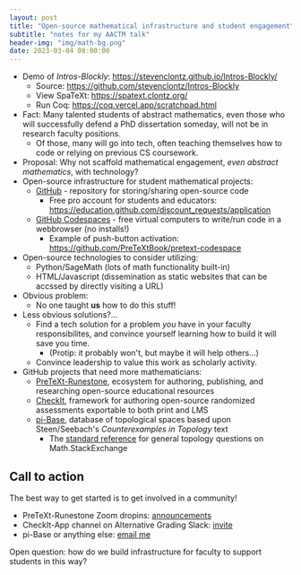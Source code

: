 ```yaml
---
layout: post
title: "Open-source mathematical infrastructure and student engagement"
subtitle: "notes for my AACTM talk"
header-img: "img/math-bg.png"
date: 2023-03-04 08:00:00
---
```


- Demo of *Intros-Blockly*: <https://stevenclontz.github.io/Intros-Blockly/>
    - Source: <https://github.com/stevenclontz/Intros-Blockly>
    - View SpaTeXt: <https://spatext.clontz.org/>
    - Run Coq: <https://coq.vercel.app/scratchpad.html>
- Fact: Many talented students of abstract mathematics, even those who will successfully defend a PhD dissertation someday, will not be in research faculty positions.
    - Of those, many will go into tech, often teaching themselves how to code or relying on previous CS coursework.
- Proposal: Why not scaffold mathematical engagement, *even abstract mathematics*, with technology?
- Open-source infrastructure for student mathematical projects:
    - [GitHub](https://github.com/) - repository for storing/sharing open-source code
        - Free pro account for students and educators: <https://education.github.com/discount_requests/application>
    - [GitHub Codespaces](https://github.com/features/codespaces) - free virtual computers to write/run code in a webbrowser (no installs!)
        - Example of push-button activation: <https://github.com/PreTeXtBook/pretext-codespace>
- Open-source technologies to consider utilizing: 
    - Python/SageMath (lots of math functionality built-in)
    - HTML/Javascript (dissemination as static websites that can be accssed by directly visiting a URL)
- Obvious problem:
    - No one taught **us** how to do this stuff!
- Less obvious solutions?...
    - Find a tech solution for a problem *you* have in your faculty responsibilites, and convince yourself learning how to build it will save you time.
        - (Protip: it probably won't, but maybe it will help others...)
    - Convince leadership to value this work as scholarly activity.
- GitHub projects that need more mathematicians:
    - [PreTeXt-Runestone](https://prose.runestone.academy/), ecosystem for authoring, publishing, and researching open-source educational resources
    - [CheckIt](https://teambasedinquirylearning.github.io/linear-algebra/2023/exercises/#/bank/), framework for authoring open-source randomized assessments exportable to both print and LMS
    - [pi-Base](https://topology.pi-base.org/), database of topological spaces based upon Steen/Seebach's *Counterexamples in Topology* text
        - The [standard reference](https://math.stackexchange.com/search?q=url%3A%22*.jdabbs.com%22) for general topology questions on Math.StackExchange

## Call to action

The best way to get started is to get involved in a community!

- PreTeXt-Runestone Zoom dropins: [announcements](https://groups.google.com/g/pretext-announce/)
- CheckIt-App channel on Alternative Grading Slack: [invite](https://join.slack.com/t/masterygrading/shared_invite/zt-662paj3a-uhbTix_fFZhzo7xI3S2jYA)
- pi-Base or anything else: [email me](sclontz@southalabama.edu)

Open question: how do we build infrastructure for faculty to support students in this way?
